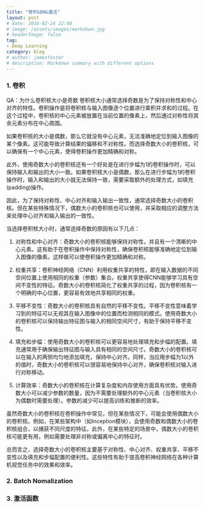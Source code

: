 ```yaml
---
title: "卷积&BN&激活"
layout: post
# date: 2016-02-24 22:48
# image: /assets/images/markdown.jpg
# headerImage: false
tag:
- Deep Learning
category: blog
# author: jamesfoster
# description: Markdown summary with different options
---
```


### 1. 卷积

QA：为什么卷积核大小是奇数
卷积核大小通常选择奇数是为了保持对称性和中心对齐的特性。卷积操作是将卷积核与输入图像逐个位置进行乘积并求和的过程。在这个过程中，卷积核的中心元素被放置在当前位置的像素上，然后通过对称性将其余元素分布在中心周围。

如果卷积核的大小是偶数，那么它就没有中心元素，无法准确地定位到输入图像的某个像素。这可能导致计算结果的偏移和不对称性。而选择奇数大小的卷积核，可以确保有一个中心元素，使得卷积操作更加精确和对称。

此外，使用奇数大小的卷积核还有一个好处是在进行步幅为1的卷积操作时，可以保持输入和输出的大小一致。如果卷积核大小是偶数，那么在进行步幅为1的卷积操作时，输入和输出的大小就无法保持一致，需要采取额外的处理方式，如填充(padding)操作。

因此，为了保持对称性、中心对齐和输入输出一致性，通常选择奇数大小的卷积核。但在某些特殊情况下，偶数大小的卷积核也可以使用，并采取相应的调整方法来处理中心对齐和输入输出的一致性。

当选择卷积核大小时，通常选择奇数的原因有以下几点：

1. 对称性和中心对齐：奇数大小的卷积核能够保持对称性，并且有一个清晰的中心元素。这有助于在卷积操作中保持对称性，确保卷积核能够准确地定位到输入图像的像素。这样做可以使卷积操作更加精确和对称。

2. 权重共享：卷积神经网络（CNN）利用权重共享的特性，即在输入数据的不同空间位置上使用相同的权重（参数）集合。权重共享使得CNN能够学习具有空间不变性的特征。奇数大小的卷积核简化了权重共享的过程，因为卷积核有一个明确的中心位置，更容易有效地共享相同的权重。

3. 平移不变性：奇数大小的卷积核具有自然的平移不变性。平移不变性意味着学习到的特征可以无视其在输入图像中的位置而检测相同的模式。使用奇数大小的卷积核可以保持输出特征图与输入的相同空间尺寸，有助于保持平移不变性。

4. 填充和步幅：使用奇数大小的卷积核可以更容易地处理填充和步幅的配置。填充通常用于确保输出特征图与输入具有相同的空间尺寸。奇数大小的卷积核可以在输入的两侧均匀地添加填充，保持中心对齐。同样，当应用步幅为1以外的值时，奇数大小的卷积核可以很容易地保持中心对齐，确保卷积核对输入进行对称移动。

5. 计算效率：奇数大小的卷积核在计算复杂度和内存使用方面具有优势。使用奇数大小可以减少参数的数量，因为不需要处理额外的中心元素（当卷积核大小为偶数时需要处理）。参数的减少可以提高训练和推断的效率。

虽然奇数大小的卷积核在卷积操作中常见，但在某些情况下，可能会使用偶数大小的卷积核。例如，在某些架构中（如Inception模块），会使用奇数和偶数大小的卷积核组合，以捕获不同尺度的特征。此外，在某些特定的场景中，偶数大小的卷积核可能更有用，例如需要处理非对称或偏离中心的特征时。

总而言之，选择奇数大小的卷积核主要基于对称性、中心对齐、权重共享、平移不变性以及填充和步幅配置的便利性。这些特性有助于提高卷积神经网络在各种计算机视觉任务中的效果和效率。
### 2. Batch Nomalization


### 3. 激活函数
